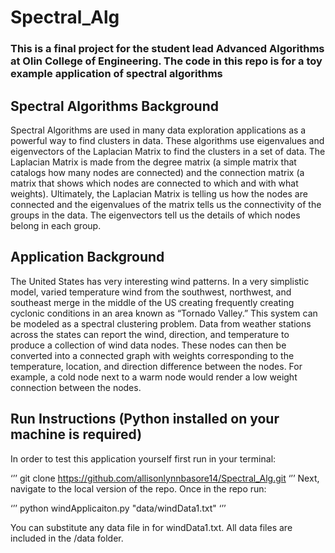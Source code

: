 # Spectral_Alg
### This is a final project for the student lead Advanced Algorithms at Olin College of Engineering. The code in this repo is for a toy example application of spectral algorithms

## Spectral Algorithms Background
Spectral Algorithms are used in many data exploration applications as a powerful way to find clusters in data. These algorithms use eigenvalues and eigenvectors of the Laplacian Matrix to find the clusters in a set of data. The Laplacian Matrix is made from the degree matrix (a simple matrix that catalogs how many nodes are connected) and the connection matrix (a matrix that shows which nodes are connected to which and with what weights). Ultimately, the Laplacian Matrix is telling us how the nodes are connected and the eigenvalues of the matrix tells us the connectivity of the groups in the data. The eigenvectors tell us the details of which nodes belong in each group.

## Application Background
The United States has very interesting wind patterns. In a very simplistic model, varied temperature wind from the southwest, northwest, and southeast merge in the middle of the US creating frequently creating cyclonic conditions in an area known as “Tornado Valley.” This system can be modeled as a spectral clustering problem. Data from weather stations across the states can report the wind, direction, and temperature to produce a collection of wind data nodes. These nodes can then be converted into a connected graph with weights corresponding to the temperature, location, and direction difference between the nodes. For example, a cold node next to a warm node would render a low weight connection between the nodes. 

## Run Instructions (Python installed on your machine is required)
In order to test this application yourself first run in your terminal:

‘’’
git clone https://github.com/allisonlynnbasore14/Spectral_Alg.git
‘’’
Next, navigate to the local version of the repo. Once in the repo run:

‘’’
python windApplicaiton.py "data/windData1.txt"
‘’’

You can substitute any data file in for windData1.txt. All data files are included in the /data folder.
